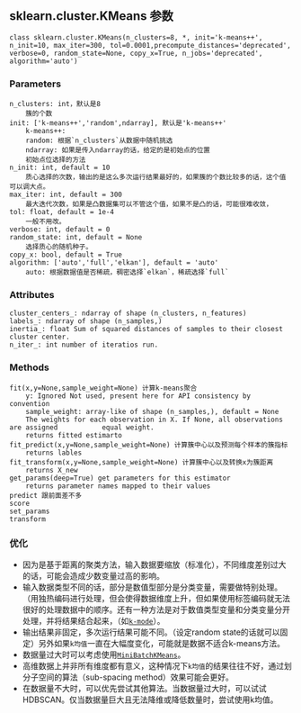 ## sklearn.cluster.KMeans 参数
    class sklearn.cluster.KMeans(n_clusters=8, *, init='k-means++', n_init=10, max_iter=300, tol=0.0001,precompute_distances='deprecated', verbose=0, random_state=None, copy_x=True, n_jobs='deprecated', algorithm='auto')  
### Parameters
    n_clusters: int，默认是8  
        簇的个数    
    init: ['k-means++','random',ndarray], 默认是'k-means++'  
        k-means++:
        random: 根据`n_clusters`从数据中随机挑选  
        ndarray: 如果是传入ndarray的话，给定的是初始点的位置  
        初始点位选择的方法    
    n_init: int, default = 10  
        质心选择的次数，输出的是这么多次运行结果最好的，如果簇的个数比较多的话，这个值可以调大点。  
    max_iter: int, default = 300
        最大迭代次数，如果是凸数据集可以不管这个值，如果不是凸的话，可能很难收敛，  
    tol: float, default = 1e-4  
        一般不用改。
    verbose: int, default = 0  
    random_state: int, default = None  
        选择质心的随机种子。
    copy_x: bool, default = True  
    algorithm: ['auto','full','elkan'], default = 'auto'  
        auto: 根据数据值是否稀疏，稠密选择`elkan`，稀疏选择`full`  
### Attributes
    cluster_centers_: ndarray of shape (n_clusters, n_features)  
    labels_: ndarray of shape (n_samples,)  
    inertia_: float Sum of squared distances of samples to their closest cluster center.     
    n_iter_: int number of iteratios run.  
### Methods
    fit(x,y=None,sample_weight=None) 计算k-means聚合  
        y: Ignored Not used, present here for API consistency by convention  
        sample_weight: array-like of shape (n_samples,), default = None  
        The weights for each observation in X. If None, all observations are assigned           equal weight.  
        returns fitted estimarto  
    fit_predict(x,y=None,sample_weight=None) 计算簇中心以及预测每个样本的簇指标  
        returns lables
    fit_transform(x,y=None,sample_weight=None) 计算簇中心以及转换x为簇距离  
        returns X_new
    get_params(deep=True) get parameters for this estimator  
        returns parameter names mapped to their values
    predict 跟前面差不多  
    score 
    set_params
    transform
### 优化
* 因为是基于距离的聚类方法，输入数据要缩放（标准化），不同维度差别过大的话，可能会造成少数变量过高的影响。
* 输入数据类型不同的话，部分是数值型部分是分类变量，需要做特别处理。（用独热编码进行处理，但会使得数据维度上升，但如果使用标签编码就无法很好的处理数据中的顺序。还有一种方法是对于数值类型变量和分类变量分开处理，并将结果结合起来，（如[`k-mode`](https://github.com/nicodv/kmodes)）。
* 输出结果非固定，多次运行结果可能不同。（设定random state的话就可以固定）另外如果`k均值`一直在大幅度变化，可能就是数据不适合k-means方法。
* 数据量过大时可以考虑使用[`MiniBatchKMeans`](https://scikit-learn.org/stable/modules/generated/sklearn.cluster.MiniBatchKMeans.html#sklearn.cluster.MiniBatchKMeans)。
* 高维数据上并非所有维度都有意义，这种情况下`k均值`的结果往往不好，通过划分子空间的算法（sub-spacing method）效果可能会更好。
* 在数据量不大时，可以优先尝试其他算法。当数据量过大时，可以试试HDBSCAN。仅当数据量巨大且无法降维或降低数量时，尝试使用k均值。
